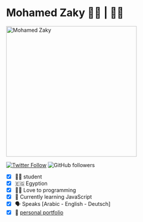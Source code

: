 # Mohamed Zaky 👨‍💻 | 👨‍🎓 
<img src="https://mszakii.github.io/me/media/Mohamed.jpg" alt="Mohamed Zaky" width="350" />

<a href="twitter.com/Mohamed_Zaky7"><img alt="Twitter Follow" src="https://img.shields.io/twitter/follow/Mohamed_Zaky7?color=4285f4&label=Mohamed%20Zaky&logo=twitter&style=for-the-badge"></a> <img alt="GitHub followers" src="https://img.shields.io/github/followers/mszakii?color=4285f4&label=mohamed%20zaky&logo=github&style=for-the-badge">

- [x] 👨‍🎓 student 
- [x] 🇪🇬 Egyption 
- [x] 👨‍💻 Love to programming 
- [x] 📔 Currently learning JavaScript 
- [x] 🗣️ Speaks [Arabic - English - Deutsch] 
- [x] 📄 [personal portfolio](https://mszakii.github.io/me)
